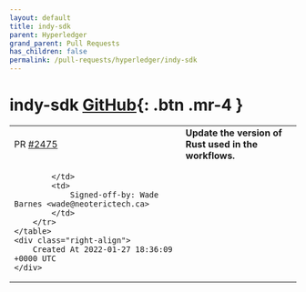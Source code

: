 ```yaml
---
layout: default
title: indy-sdk
parent: Hyperledger
grand_parent: Pull Requests
has_children: false
permalink: /pull-requests/hyperledger/indy-sdk
---
```


# indy-sdk <span class="fs-3 right-align">[GitHub](https://github.com/hyperledger/indy-sdk){: .btn .mr-4 }</span>


<div>
    <table>
        <tr>
            <td>
                PR <a href="https://github.com/hyperledger/indy-sdk/pull/2475" class=".btn">#2475</a>
            </td>
            <td>
                <b>
                    Update the version of Rust used in the workflows.
                </b>
            </td>
        </tr>
        <tr>
            <td>
                
            </td>
            <td>
                Signed-off-by: Wade Barnes <wade@neoterictech.ca>
            </td>
        </tr>
    </table>
    <div class="right-align">
        Created At 2022-01-27 18:36:09 +0000 UTC
    </div>
</div>

